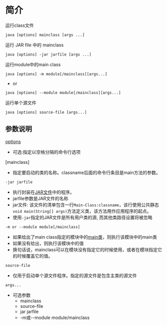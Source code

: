 # 简介

运行class文件

```shell
java [options] mainclass [args ...]
```

运行 JAR file 中的 mainclass

```shell
java [options] -jar jarfile [args ...]
```

运行module中的main class

```shell
java [options] -m module[/mainclass][args...]
```

- or

```shell
java [options] --module module[/mainclass][args...]
```

运行单个源文件

```shell
java [options] source-file [args...]
```

## 参数说明

[options](Java_Command_Java_Options.md)

- 可选:指定以空格分隔的命令行选项

[mainclass]

- 指定要启动的类的名称。classname后面的命令行条目是main方法的参数。

`-jar jarfile`

- 执行封装在[JAR文件](Java_Jar_File.md)中的程序。
- jarfile参数是JAR文件的名称
- jar文件: 该文件的清单包含一行`Main-Class:classname`，该行使用公共静态`void main(String[] args)`方法定义类，该方法用作应用程序的起点。
- 使用`-jar`指定的JAR文件是所有用户类的源, 而其他类路径设置将被忽略

`-m or --module module[/mainclass]`

- 如果给出了main class指定的模块中的[main类](Java_MainClass.md)，则执行该模块中的main类
- 如果没有给出，则执行该模块中的值
- 换句话说，mainclass可以在模块没有指定它的时候使用，或者在模块指定它的时候覆盖它的值。

`source-file`

- 仅用于启动单个源文件程序。指定的源文件是包含主类的源文件

`args...`

- 可选参数
  - mainclass
  - source-file
  - jar jarfile
  - -m或--module module/mainclass
